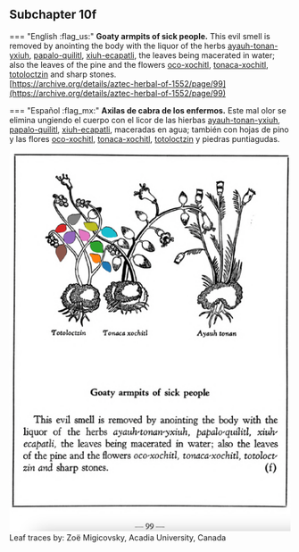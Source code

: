 ## Subchapter 10f  

=== "English :flag_us:"
    **Goaty armpits of sick people.** This evil smell is removed by anointing the body with the liquor of the herbs [ayauh-tonan-yxiuh](Ayauh-tonan-yxiuh.md), [papalo-quilitl](Papalo-quilitl.md), [xiuh-ecapatli](Eca-patli.md), the leaves being macerated in water; also the leaves of the pine and the flowers [oco-xochitl](Oco-xochitl.md), [tonaca-xochitl](Tonaca-xochitl.md), [totoloctzin](Totoloctzin.md) and sharp stones.  
    [https://archive.org/details/aztec-herbal-of-1552/page/99](https://archive.org/details/aztec-herbal-of-1552/page/99)  


=== "Español :flag_mx:"
    **Axilas de cabra de los enfermos.** Este mal olor se elimina ungiendo el cuerpo con el licor de las hierbas [ayauh-tonan-yxiuh](Ayauh-tonan-yxiuh.md), [papalo-quilitl](Papalo-quilitl.md), [xiuh-ecapatli](Eca-patli.md), maceradas en agua; también con hojas de pino y las flores [oco-xochitl](Oco-xochitl.md), [tonaca-xochitl](Tonaca-xochitl.md), [totoloctzin](Totoloctzin.md) y piedras puntiagudas.  

![Z_ID189_p099_01_Totoloctzin.png](assets/Z_ID189_p099_01_Totoloctzin.png)  
Leaf traces by: Zoë Migicovsky, Acadia University, Canada  
